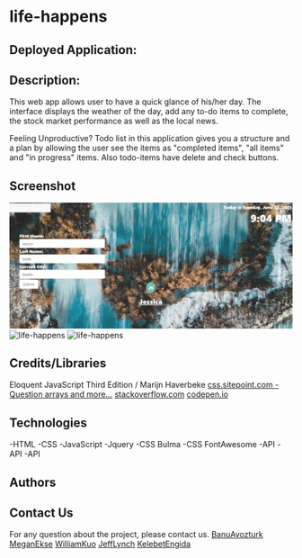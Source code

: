 
# life-happens

## Deployed Application:

## Description: 

This web app allows user to have a quick glance of his/her day. The interface displays the weather of the day, add any to-do items to complete, the stock market performance as well as the local news.

Feeling Unproductive? Todo list in this application gives you a structure and a plan by allowing the user see the items as "completed items", "all items" and "in progress" items. Also todo-items have delete and check buttons. 

## Screenshot

![life-happens](./assets/img/loginScreenshot.png)
![life-happens]()
![life-happens]()

## Credits/Libraries

 Eloquent JavaScript Third Edition / Marijn Haverbeke
 [css.sitepoint.com - Question arrays and more...](https://www.sitepoint.com/simple-javascript-quiz/)
 [stackoverflow.com](https://stackoverflow.com/questions/41703915/how-to-do-local-storage-for-to-do-list)
 [codepen.io](https://codepen.io/ragzor/pen/xGrJrg)

## Technologies
 
 -HTML
 -CSS
 -JavaScript
 -Jquery
 -CSS Bulma
 -CSS FontAwesome
 -API
 -API
 -API

## Authors

## Contact Us

For any question about the project, please contact us.
[BanuAyozturk](mailto:bnyksl@gmail.com)
[MeganEkse](mailto:)
[WilliamKuo](mailto:)
[JeffLynch](mailto:)
[KelebetEngida](mailto:)
